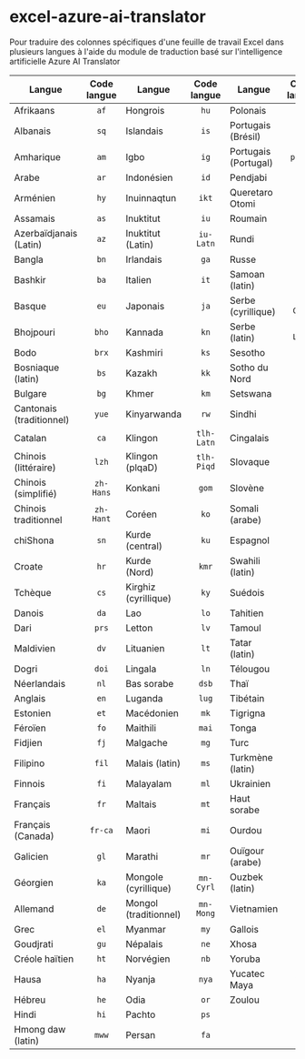 # excel-azure-ai-translator
 Pour traduire des colonnes spécifiques d'une feuille de travail Excel dans plusieurs langues à l'aide du module de traduction basé sur l'intelligence artificielle Azure AI Translator 

| Langue                       | Code langue | Langue                         | Code langue | Langue                         | Code langue |
|------------------------------|:-----------:|--------------------------------|:-----------:|--------------------------------|:-----------:|
| Afrikaans                    | `af`        | Hongrois                       | `hu`        | Polonais                       | `pl`        |
| Albanais                     | `sq`        | Islandais                      | `is`        | Portugais (Brésil)             | `pt`        |
| Amharique                    | `am`        | Igbo                           | `ig`        | Portugais (Portugal)           | `pt-pt`     |
| Arabe                        | `ar`        | Indonésien                     | `id`        | Pendjabi                       | `pa`        |
| Arménien                     | `hy`        | Inuinnaqtun                    | `ikt`       | Queretaro Otomi                | `otq`       |
| Assamais                     | `as`        | Inuktitut                      | `iu`        | Roumain                        | `ro`        |
| Azerbaïdjanais (Latin)       | `az`        | Inuktitut (Latin)              | `iu-Latn`   | Rundi                          | `run`       |
| Bangla                       | `bn`        | Irlandais                      | `ga`        | Russe                          | `ru`        |
| Bashkir                      | `ba`        | Italien                        | `it`        | Samoan (latin)                 | `sm`        |
| Basque                       | `eu`        | Japonais                       | `ja`        | Serbe (cyrillique)             | `sr-Cyrl`   |
| Bhojpouri                    | `bho`       | Kannada                        | `kn`        | Serbe (latin)                  | `sr-Latn`   |
| Bodo                         | `brx`       | Kashmiri                       | `ks`        | Sesotho                        | `st`        |
| Bosniaque (latin)            | `bs`        | Kazakh                         | `kk`        | Sotho du Nord                  | `nso`       |
| Bulgare                      | `bg`        | Khmer                          | `km`        | Setswana                       | `tn`        |
| Cantonais (traditionnel)     | `yue`       | Kinyarwanda                    | `rw`        | Sindhi                         | `sd`        |
| Catalan                      | `ca`        | Klingon                        | `tlh-Latn`  | Cingalais                      | `si`        |
| Chinois (littéraire)         | `lzh`       | Klingon (plqaD)                | `tlh-Piqd`  | Slovaque                       | `sk`        |
| Chinois (simplifié)          | `zh-Hans`   | Konkani                        | `gom`       | Slovène                        | `sl`        |
| Chinois traditionnel         | `zh-Hant`   | Coréen                         | `ko`        | Somali (arabe)                 | `so`        |
| chiShona                     | `sn`        | Kurde (central)                | `ku`        | Espagnol                       | `es`        |
| Croate                       | `hr`        | Kurde (Nord)                   | `kmr`       | Swahili (latin)                | `sw`        |
| Tchèque                      | `cs`        | Kirghiz (cyrillique)           | `ky`        | Suédois                        | `sv`        |
| Danois                       | `da`        | Lao                            | `lo`        | Tahitien                       | `ty`        |
| Dari                         | `prs`       | Letton                         | `lv`        | Tamoul                         | `ta`        |
| Maldivien                    | `dv`        | Lituanien                      | `lt`        | Tatar (latin)                  | `tt`        |
| Dogri                        | `doi`       | Lingala                        | `ln`        | Télougou                       | `te`        |
| Néerlandais                  | `nl`        | Bas sorabe                     | `dsb`       | Thaï                           | `th`        |
| Anglais                      | `en`        | Luganda                        | `lug`       | Tibétain                       | `bo`        |
| Estonien                     | `et`        | Macédonien                     | `mk`        | Tigrigna                       | `ti`        |
| Féroïen                      | `fo`        | Maithili                       | `mai`       | Tonga                          | `to`        |
| Fidjien                      | `fj`        | Malgache                       | `mg`        | Turc                           | `tr`        |
| Filipino                     | `fil`       | Malais (latin)                 | `ms`        | Turkmène (latin)               | `tk`        |
| Finnois                      | `fi`        | Malayalam                      | `ml`        | Ukrainien                      | `uk`        |
| Français                     | `fr`        | Maltais                        | `mt`        | Haut sorabe                    | `hsb`       |
| Français (Canada)            | `fr-ca`     | Maori                          | `mi`        | Ourdou                         | `ur`        |
| Galicien                     | `gl`        | Marathi                        | `mr`        | Ouïgour (arabe)                | `ug`        |
| Géorgien                     | `ka`        | Mongole (cyrillique)           | `mn-Cyrl`   | Ouzbek (latin)                 | `uz`        |
| Allemand                     | `de`        | Mongol (traditionnel)          | `mn-Mong`   | Vietnamien                     | `vi`        |
| Grec                         | `el`        | Myanmar                        | `my`        | Gallois                        | `cy`        |
| Goudjrati                    | `gu`        | Népalais                       | `ne`        | Xhosa                          | `xh`        |
| Créole haïtien               | `ht`        | Norvégien                      | `nb`        | Yoruba                         | `yo`        |
| Hausa                        | `ha`        | Nyanja                         | `nya`       | Yucatec Maya                   | `yua`       |
| Hébreu                       | `he`        | Odia                           | `or`        | Zoulou                         | `zu`        |
| Hindi                        | `hi`        | Pachto                         | `ps`        |                                |             |
| Hmong daw (latin)            | `mww`       | Persan                         | `fa`        |                                |             |


